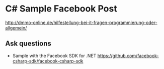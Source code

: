 # C# Sample Facebook Post

http://dmmo-online.de/hilfestellung-bei-it-fragen-programmierung-oder-allgemein/

## Ask questions

- Sample with the Facebook SDK for .NET https://github.com/facebook-csharp-sdk/facebook-csharp-sdk


